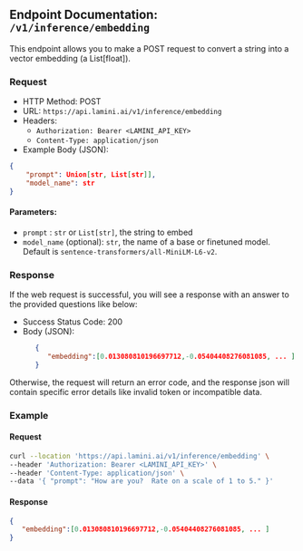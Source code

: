 ## Endpoint Documentation: `/v1/inference/embedding`

This endpoint allows you to make a POST request to convert a string into a vector embedding (a List[float]).

### Request

- HTTP Method: POST
- URL: `https://api.lamini.ai/v1/inference/embedding`
- Headers:
  - `Authorization: Bearer <LAMINI_API_KEY>`
  - `Content-Type: application/json`
- Example Body (JSON):


```json
{
    "prompt": Union[str, List[str]],
    "model_name": str
}
```

#### Parameters:

-   `prompt` : `str` or `List[str]`, the string to embed
-   `model_name` (optional): `str`, the name of a base or finetuned model. Default is `sentence-transformers/all-MiniLM-L6-v2`.

### Response

If the web request is successful, you will see a response with an answer to the provided questions like below:

- Success Status Code: 200
- Body (JSON):
  ```json
     {
        "embedding":[0.013080810196697712,-0.05404408276081085, ... ]
     }
  ```

Otherwise, the request will return an error code, and the response json will contain specific error details like invalid token or incompatible data.


### Example

#### Request

```bash
curl --location 'https://api.lamini.ai/v1/inference/embedding' \
--header 'Authorization: Bearer <LAMINI_API_KEY>' \
--header 'Content-Type: application/json' \
--data '{ "prompt": "How are you?  Rate on a scale of 1 to 5." }'
```

#### Response

```json
{
   "embedding":[0.013080810196697712,-0.05404408276081085, ... ]
}
```
